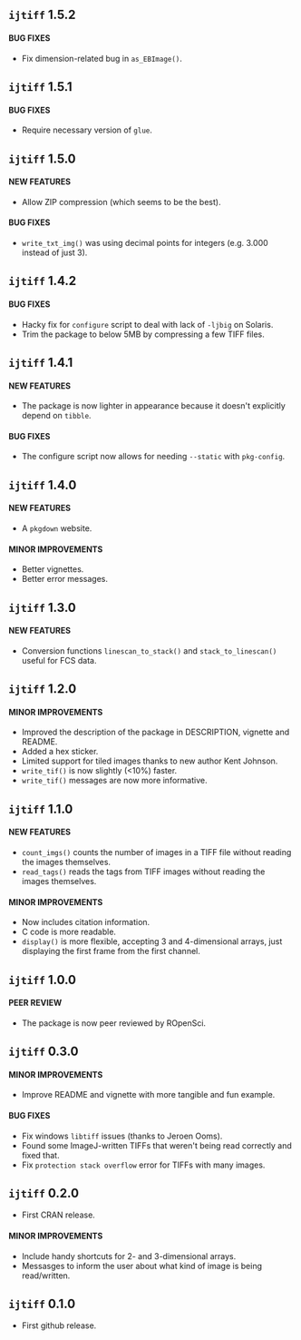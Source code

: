 ## `ijtiff` 1.5.2

#### BUG FIXES
* Fix dimension-related bug in `as_EBImage()`.


## `ijtiff` 1.5.1

#### BUG FIXES
* Require necessary version of `glue`.


## `ijtiff` 1.5.0

#### NEW FEATURES
* Allow ZIP compression (which seems to be the best).

#### BUG FIXES
* `write_txt_img()` was using decimal points for integers (e.g. 3.000 instead of just 3).


## `ijtiff` 1.4.2

#### BUG FIXES
* Hacky fix for `configure` script to deal with lack of `-ljbig` on Solaris.
* Trim the package to below 5MB by compressing a few TIFF files.


## `ijtiff` 1.4.1

#### NEW FEATURES
* The package is now lighter in appearance because it doesn't explicitly depend on `tibble`.

#### BUG FIXES
* The configure script now allows for needing `--static` with `pkg-config`.


## `ijtiff` 1.4.0

#### NEW FEATURES
* A `pkgdown` website.

#### MINOR IMPROVEMENTS
* Better vignettes.
* Better error messages.


## `ijtiff` 1.3.0

#### NEW FEATURES
* Conversion functions `linescan_to_stack()` and `stack_to_linescan()` useful for FCS data.


## `ijtiff` 1.2.0

#### MINOR IMPROVEMENTS
* Improved the description of the package in DESCRIPTION, vignette and README.
* Added a hex sticker.
* Limited support for tiled images thanks to new author Kent Johnson.
* `write_tif()` is now slightly (<10%) faster.
* `write_tif()` messages are now more informative.


## `ijtiff` 1.1.0 

#### NEW FEATURES
* `count_imgs()` counts the number of images in a TIFF file without reading the images themselves.
* `read_tags()` reads the tags from TIFF images without reading the images themselves.

#### MINOR IMPROVEMENTS
* Now includes citation information.
* C code is more readable.
* `display()` is more flexible, accepting 3 and 4-dimensional arrays, just displaying the first frame from the first channel.


## `ijtiff` 1.0.0

#### PEER REVIEW
* The package is now peer reviewed by ROpenSci.


## `ijtiff` 0.3.0

#### MINOR IMPROVEMENTS
* Improve README and vignette with more tangible and fun example.

#### BUG FIXES
* Fix windows `libtiff` issues (thanks to Jeroen Ooms).
* Found some ImageJ-written TIFFs that weren't being read correctly and fixed that.
* Fix `protection stack overflow` error for TIFFs with many images.


## `ijtiff` 0.2.0
* First CRAN release.

#### MINOR IMPROVEMENTS
* Include handy shortcuts for 2- and 3-dimensional arrays.
* Messasges to inform the user about what kind of image is being read/written.


## `ijtiff` 0.1.0

* First github release.

